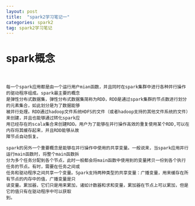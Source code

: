 ```yaml
---
layout: post
title:  "spark2学习笔记一"
categories: spark2
tag: spark2学习笔记
---
```



spark概念
============
<br />
    
    每一个spark应用都是由一个运行用户mian函数，并且同时在spark集群中进行各种并行操作的驱动程序组成。spark最主要的概念
    是弹性分布式数据集，弹性分布式数据集简称为RDD，RDD是通过spark集群的节点数进行划分的元素集合，如此划分是为了数据能够
    被并行处理。RDD通过hadoop文件系统HDFS的文件（或者hadoop支持的其他文件系统的文件）来创建，并且也能够通过转化spark应
    用已经存在的scala集合来创建RDD。用户为了能够在并行操作高效的重复使用某个RDD,可以在内存将其缓存起来，并且RDD能够从故
    障节点自动恢复。

    spark的另外一个重要概念是能够在并行操作中使用的共享变量。一般说来，当spark应用并行运行main函数时，将整个main函数拆
    分为多个任务分配到各个节点，此时一般都会将main函数中使用到的变量拷贝一份到各个执行任务的节点。有时，需要在任务之间或
    任务和驱动程序之间共享一个变量。Spark支持两种类型的共享变量：广播变量，用来缓存在所有节点的内存中的值，广播变量是只
    读变量。累加器，它们只是用来累加，诸如计数器和求和变量，累加器在节点上可以累加，但是它的值只有在驱动程序中可以获取
    到。